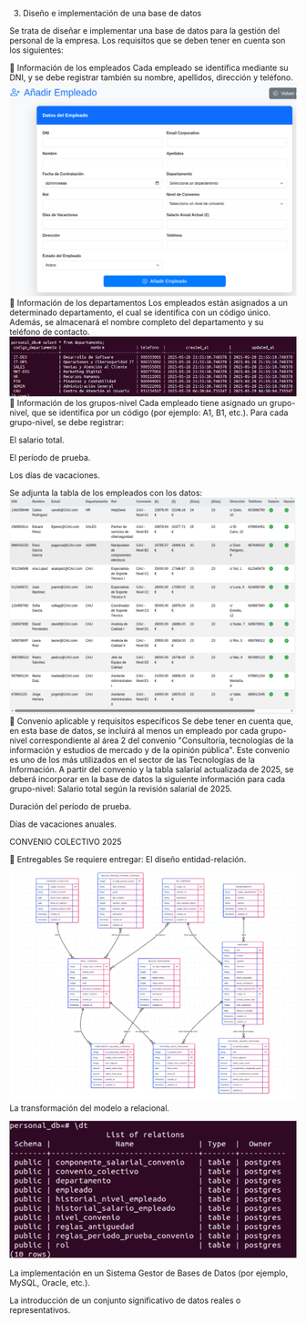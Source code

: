 3. Diseño e implementación de una base de datos

Se trata de diseñar e implementar una base de datos para la gestión del personal de la empresa. Los requisitos que se deben tener en cuenta son los siguientes:

🔹 Información de los empleados
Cada empleado se identifica mediante su DNI, y se debe registrar también su nombre, apellidos, dirección y teléfono.
![BBDD_14.png](img/servicios/SRV4/BBDD_14.png)
🔹 Información de los departamentos
Los empleados están asignados a un determinado departamento, el cual se identifica con un código único. Además, se almacenará el nombre completo del departamento y su teléfono de contacto.
![BBDD_15.png](img/servicios/SRV4/BBDD_15.png)
🔹 Información de los grupos-nivel
Cada empleado tiene asignado un grupo-nivel, que se identifica por un código (por ejemplo: A1, B1, etc.). Para cada grupo-nivel, se debe registrar:

El salario total.


El período de prueba.


Los días de vacaciones.

Se adjunta la tabla de los empleados con los datos:
![BBDD_16.png](img/servicios/SRV4/BBDD_16.png)
🔹 Convenio aplicable y requisitos específicos
Se debe tener en cuenta que, en esta base de datos, se incluirá al menos un empleado por cada grupo-nivel correspondiente al área 2 del convenio "Consultoría, tecnologías de la información y estudios de mercado y de la opinión pública".
Este convenio es uno de los más utilizados en el sector de las Tecnologías de la Información.
A partir del convenio y la tabla salarial actualizada de 2025, se deberá incorporar en la base de datos la siguiente información para cada grupo-nivel:
Salario total según la revisión salarial de 2025.


Duración del período de prueba.


Días de vacaciones anuales.

CONVENIO COLECTIVO 2025






🔹 Entregables
Se requiere entregar:
El diseño entidad-relación.

![BBDD_2.png](img/servicios/SRV4/BBDD_2.png)
La transformación del modelo a relacional.

![BBDD_8.png](img/servicios/SRV4/BBDD_8.png)


La implementación en un Sistema Gestor de Bases de Datos (por ejemplo, MySQL, Oracle, etc.).


La introducción de un conjunto significativo de datos reales o representativos.

